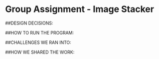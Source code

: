 # Group Assignment - Image Stacker

##DESIGN DECISIONS:


##HOW TO RUN THE PROGRAM:


##CHALLENGES WE RAN INTO: 


##HOW WE SHARED THE WORK:
